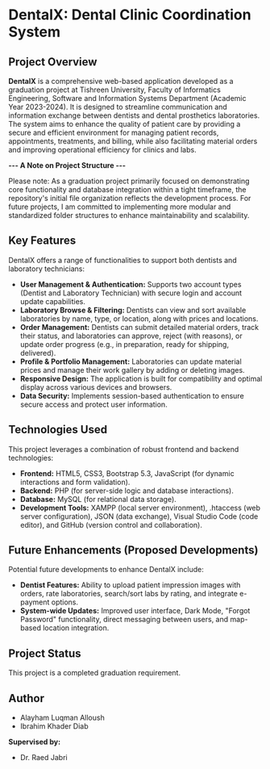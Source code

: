 # DentalX: Dental Clinic Coordination System

## Project Overview

**DentalX** is a comprehensive web-based application developed as a graduation project at Tishreen University, Faculty of Informatics Engineering, Software and Information Systems Department (Academic Year 2023-2024). It is designed to streamline communication and information exchange between dentists and dental prosthetics laboratories. The system aims to enhance the quality of patient care by providing a secure and efficient environment for managing patient records, appointments, treatments, and billing, while also facilitating material orders and improving operational efficiency for clinics and labs.

**--- A Note on Project Structure ---**

Please note: As a graduation project primarily focused on demonstrating core functionality and database integration within a tight timeframe, the repository's initial file organization reflects the development process. For future projects, I am committed to implementing more modular and standardized folder structures to enhance maintainability and scalability.

## Key Features

DentalX offers a range of functionalities to support both dentists and laboratory technicians:

* **User Management & Authentication:** Supports two account types (Dentist and Laboratory Technician) with secure login and account update capabilities.
* **Laboratory Browse & Filtering:** Dentists can view and sort available laboratories by name, type, or location, along with prices and locations.
* **Order Management:** Dentists can submit detailed material orders, track their status, and laboratories can approve, reject (with reasons), or update order progress (e.g., in preparation, ready for shipping, delivered).
* **Profile & Portfolio Management:** Laboratories can update material prices and manage their work gallery by adding or deleting images.
* **Responsive Design:** The application is built for compatibility and optimal display across various devices and browsers.
* **Data Security:** Implements session-based authentication to ensure secure access and protect user information.

## Technologies Used

This project leverages a combination of robust frontend and backend technologies:

* **Frontend:** HTML5, CSS3, Bootstrap 5.3, JavaScript (for dynamic interactions and form validation).
* **Backend:** PHP (for server-side logic and database interactions).
* **Database:** MySQL (for relational data storage).
* **Development Tools:** XAMPP (local server environment), .htaccess (web server configuration), JSON (data exchange), Visual Studio Code (code editor), and GitHub (version control and collaboration).

## Future Enhancements (Proposed Developments)

Potential future developments to enhance DentalX include:

* **Dentist Features:** Ability to upload patient impression images with orders, rate laboratories, search/sort labs by rating, and integrate e-payment options.
* **System-wide Updates:** Improved user interface, Dark Mode, "Forgot Password" functionality, direct messaging between users, and map-based location integration.

## Project Status

This project is a completed graduation requirement.

## Author
* Alayham Luqman Alloush
* Ibrahim Khader Diab

**Supervised by:**
* Dr. Raed Jabri
